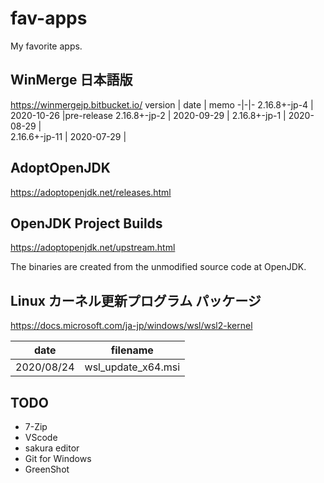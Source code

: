 # fav-apps

My favorite apps.

## WinMerge 日本語版
https://winmergejp.bitbucket.io/
version | date | memo
-|-|-
2.16.8+-jp-4  | 2020-10-26 |pre-release
2.16.8+-jp-2  | 2020-09-29 |
2.16.8+-jp-1  |	2020-08-29 |	
2.16.6+-jp-11 |	2020-07-29 |

## AdoptOpenJDK
https://adoptopenjdk.net/releases.html

## OpenJDK Project Builds
https://adoptopenjdk.net/upstream.html

The binaries are created from the unmodified source code at OpenJDK.

## Linux カーネル更新プログラム パッケージ
https://docs.microsoft.com/ja-jp/windows/wsl/wsl2-kernel

date|filename
-|-
2020/08/24|wsl_update_x64.msi

## TODO
* 7-Zip
* VScode
* sakura editor
* Git for Windows
* GreenShot

